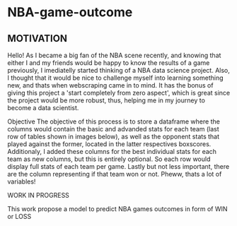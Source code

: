 # NBA-game-outcome

## MOTIVATION

Hello! As I became a big fan of the NBA scene recently, and knowing that either I and my friends would be happy to know the results of a game previously, I imediatelly started thinking of a NBA data science project.
Also, I thought that it would be nice to challenge myself into learning something new, and thats when webscraping came in to mind. It has the bonus of giving this project a 'start completely from zero aspect', which is great since the project would be more robust, thus, helping me in my journey to become a data scientist.

Objective
The objective of this process is to store a dataframe where the columns would contain the basic and advanded stats for each team (last row of tables shown in images below), as well as the opponent stats that played against the former, located in the latter respectives boxscores. Additionaly, I added these columns for the best individual stats for each team as new columns, but this is entirely optional. So each row would display full stats of each team per game. Lastly but not less important, there are the column representing if that team won or not. Pheww, thats a lot of variables!




WORK IN  PROGRESS

This work propose a model to predict NBA games outcomes in form of WIN or LOSS




 

